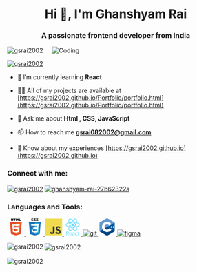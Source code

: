 

<h1 align="center">Hi 👋, I'm Ghanshyam Rai</h1>
<h3 align="center">A passionate frontend developer from India</h3>
<img align="right" alt="Coding" width="400" src="https://cdn.dribbble.com/users/1162077/screenshots/3848914/programmer.gif">

<p align="left"> <img src="https://komarev.com/ghpvc/?username=gsrai2002&label=Profile%20views&color=0e75b6&style=flat" alt="gsrai2002" /> </p>

<p align="left"> <a href="https://twitter.com/gsrai2002" target="blank"><img src="https://img.shields.io/twitter/follow/gsrai2002?logo=twitter&style=for-the-badge" alt="gsrai2002" /></a> </p>

- 🌱 I’m currently learning **React**

- 👨‍💻 All of my projects are available at [https://gsrai2002.github.io/Portfolio/portfolio.html](https://gsrai2002.github.io/Portfolio/portfolio.html)

- 💬 Ask me about **Html , CSS, JavaScript**

- 📫 How to reach me **gsrai082002@gmail.com**

- 📄 Know about my experiences [https://gsrai2002.github.io](https://gsrai2002.github.io)

<h3 align="left">Connect with me:</h3>
<p align="left">
<a href="https://twitter.com/gsrai2002" target="blank"><img align="center" src="https://raw.githubusercontent.com/rahuldkjain/github-profile-readme-generator/master/src/images/icons/Social/twitter.svg" alt="gsrai2002" height="30" width="40" /></a>
<a href="https://linkedin.com/in/ghanshyam-rai-27b62322a" target="blank"><img align="center" src="https://raw.githubusercontent.com/rahuldkjain/github-profile-readme-generator/master/src/images/icons/Social/linked-in-alt.svg" alt="ghanshyam-rai-27b62322a" height="30" width="40" /></a>
</p>

<h3 align="left">Languages and Tools:</h3>
<p align="left"> 

<a href="https://www.w3.org/html/" target="_blank" rel="noreferrer"> <img src="https://raw.githubusercontent.com/devicons/devicon/master/icons/html5/html5-original-wordmark.svg" alt="html5" width="40" height="40"/> </a>
<a href="https://www.w3schools.com/css/" target="_blank" rel="noreferrer"> <img src="https://raw.githubusercontent.com/devicons/devicon/master/icons/css3/css3-original-wordmark.svg" alt="css3" width="40" height="40"/> </a>
<a href="https://developer.mozilla.org/en-US/docs/Web/JavaScript" target="_blank" rel="noreferrer"> <img src="https://raw.githubusercontent.com/devicons/devicon/master/icons/javascript/javascript-original.svg" alt="javascript" width="40" height="40"/> </a>
<a href="https://reactjs.org/" target="_blank" rel="noreferrer"> <img src="https://raw.githubusercontent.com/devicons/devicon/master/icons/react/react-original-wordmark.svg" alt="react" width="40" height="40"/> </a> 
<a href="https://git-scm.com/" target="_blank" rel="noreferrer"> <img src="https://www.vectorlogo.zone/logos/git-scm/git-scm-icon.svg" alt="git" width="40" height="40"/> </a> 
<a href="https://www.w3schools.com/cpp/" target="_blank" rel="noreferrer"> <img src="https://raw.githubusercontent.com/devicons/devicon/master/icons/cplusplus/cplusplus-original.svg" alt="cplusplus" width="40" height="40"/> </a> 
<a href="https://www.figma.com/" target="_blank" rel="noreferrer"> <img src="https://www.vectorlogo.zone/logos/figma/figma-icon.svg" alt="figma" width="40" height="40"/> </a> 
</p>

<p><img align="left" src="https://github-readme-stats.vercel.app/api/top-langs?username=gsrai2002&show_icons=true&locale=en&layout=compact" alt="gsrai2002" /></p>

<p>&nbsp;<img align="center" src="https://github-readme-stats.vercel.app/api?username=gsrai2002&show_icons=true&locale=en" alt="gsrai2002" /></p>

<p><img align="center" src="https://github-readme-streak-stats.herokuapp.com/?user=gsrai2002&" alt="gsrai2002" /></p>
